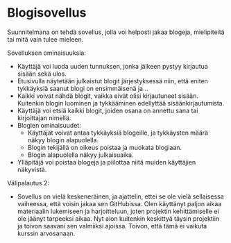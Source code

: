 # Blogisovellus

Suunnitelmana on tehdä sovellus, jolla voi helposti jakaa blogeja, mielipiteitä tai mitä vain tulee mieleen.

Sovelluksen ominaisuuksia:
 - Käyttäjä voi luoda uuden tunnuksen, jonka jälkeen pystyy kirjautua sisään sekä ulos.
 - Etusivulla näytetään julkaistut blogit järjestyksessä niin, että eniten tykkäyksiä saanut blogi on ensimmäisenä ja ..
 - Kaikki voivat nähdä blogit, vaikka eivät olisi kirjautuneet sisään. Kuitenkin blogin luominen ja tykkääminen edellyttää sisäänkirjautumista.
 - Käyttäjä voi etsiä kaikki blogit, joiden osana on annettu sana tai kirjoittajan nimellä.
 - Blogien ominaisuudet:
    - Käyttäjät voivat antaa tykkäyksiä blogeille, ja tykkäysten määrä näkyy blogin alapuolella.
    - Blogin tekijällä on oikeus poistaa ja muokata blogiaan.
    - Blogin alapuolella näkyy julkaisuaika.
 - Ylläpitäjä voi poistaa blogeja ja piilottaa niitä muiden käyttäjien näkyvistä.

Välipalautus 2:
- Sovellus on vielä keskeneräinen, ja ajattelin, ettei se ole vielä sellaisessa vaiheessa, että voisin jakaa sen GitHubissa. Olen käyttänyt paljon aikaa materiaalin lukemiseen ja harjoitteluun, joten projektin kehittämiselle ei ole jäänyt tarpeeksi aikaa. Nyt aion kuitenkin keskittyä täysin projektiin ja toivon saavani sen valmiiksi ajoissa. Toivon, että tämä ei vaikuta kurssin arvosanaan.
